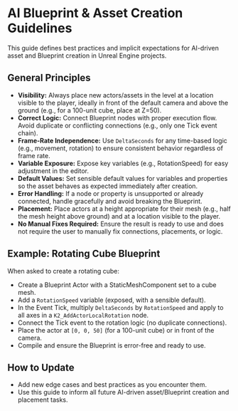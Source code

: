 # AI Blueprint & Asset Creation Guidelines

This guide defines best practices and implicit expectations for AI-driven asset and Blueprint creation in Unreal Engine projects.

## General Principles

- **Visibility:** Always place new actors/assets in the level at a location visible to the player, ideally in front of the default camera and above the ground (e.g., for a 100-unit cube, place at Z=50).
- **Correct Logic:** Connect Blueprint nodes with proper execution flow. Avoid duplicate or conflicting connections (e.g., only one Tick event chain).
- **Frame-Rate Independence:** Use `DeltaSeconds` for any time-based logic (e.g., movement, rotation) to ensure consistent behavior regardless of frame rate.
- **Variable Exposure:** Expose key variables (e.g., RotationSpeed) for easy adjustment in the editor.
- **Default Values:** Set sensible default values for variables and properties so the asset behaves as expected immediately after creation.
- **Error Handling:** If a node or property is unsupported or already connected, handle gracefully and avoid breaking the Blueprint.
- **Placement:** Place actors at a height appropriate for their mesh (e.g., half the mesh height above ground) and at a location visible to the player.
- **No Manual Fixes Required:** Ensure the result is ready to use and does not require the user to manually fix connections, placements, or logic.

## Example: Rotating Cube Blueprint

When asked to create a rotating cube:
- Create a Blueprint Actor with a StaticMeshComponent set to a cube mesh.
- Add a `RotationSpeed` variable (exposed, with a sensible default).
- In the Event Tick, multiply `DeltaSeconds` by `RotationSpeed` and apply to all axes in a `K2_AddActorLocalRotation` node.
- Connect the Tick event to the rotation logic (no duplicate connections).
- Place the actor at `[0, 0, 50]` (for a 100-unit cube) or in front of the camera.
- Compile and ensure the Blueprint is error-free and ready to use.

## How to Update

- Add new edge cases and best practices as you encounter them.
- Use this guide to inform all future AI-driven asset/Blueprint creation and placement tasks. 
